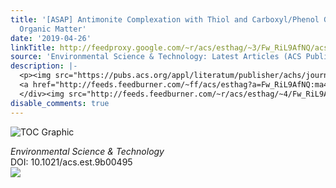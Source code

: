 ```yaml
---
title: '[ASAP] Antimonite Complexation with Thiol and Carboxyl/Phenol Groups of Peat
  Organic Matter'
date: '2019-04-26'
linkTitle: http://feedproxy.google.com/~r/acs/esthag/~3/Fw_RiL9AfNQ/acs.est.9b00495
source: 'Environmental Science & Technology: Latest Articles (ACS Publications)'
description: |-
  <p><img src="https://pubs.acs.org/appl/literatum/publisher/achs/journals/content/esthag/0/esthag.ahead-of-print/acs.est.9b00495/20190419/images/medium/es-2019-004953_0005.gif" alt="TOC Graphic"/></p><div><cite>Environmental Science & Technology</cite></div><div>DOI: 10.1021/acs.est.9b00495</div><div class="feedflare">
  <a href="http://feeds.feedburner.com/~ff/acs/esthag?a=Fw_RiL9AfNQ:ma4yF8j29CI:yIl2AUoC8zA"><img src="http://feeds.feedburner.com/~ff/acs/esthag?d=yIl2AUoC8zA" border="0"></img></a>
  </div><img src="http://feeds.feedburner.com/~r/acs/esthag/~4/Fw_RiL9AfNQ" height="1" width="1" ...
disable_comments: true
---
```

<p><img src="https://pubs.acs.org/appl/literatum/publisher/achs/journals/content/esthag/0/esthag.ahead-of-print/acs.est.9b00495/20190419/images/medium/es-2019-004953_0005.gif" alt="TOC Graphic"/></p><div><cite>Environmental Science & Technology</cite></div><div>DOI: 10.1021/acs.est.9b00495</div><div class="feedflare">
<a href="http://feeds.feedburner.com/~ff/acs/esthag?a=Fw_RiL9AfNQ:ma4yF8j29CI:yIl2AUoC8zA"><img src="http://feeds.feedburner.com/~ff/acs/esthag?d=yIl2AUoC8zA" border="0"></img></a>
</div><img src="http://feeds.feedburner.com/~r/acs/esthag/~4/Fw_RiL9AfNQ" height="1" width="1" ...